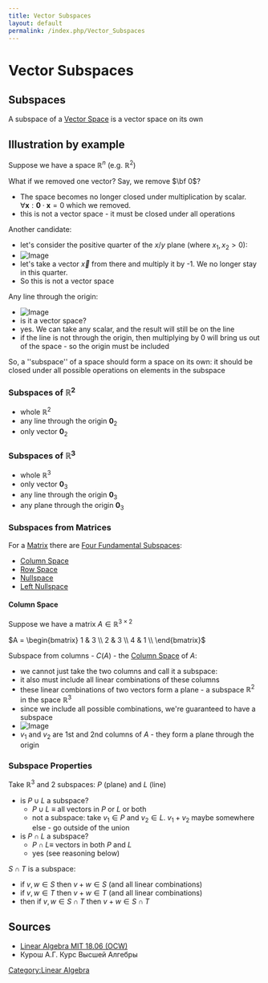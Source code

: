 ```yaml
---
title: Vector Subspaces
layout: default
permalink: /index.php/Vector_Subspaces
---
```


# Vector Subspaces

## Subspaces
A subspace of a [Vector Space](Vector_Space) is a vector space on its own 


## Illustration by example
Suppose we have a space $\mathbb R^n$ (e.g. $\mathbb R^2$)

What if we removed one vector? Say, we remove $\bf 0$?
- The space becomes no longer closed under multiplication by scalar. $\forall \mathbf x: \mathbf 0 \cdot \mathbf x = 0$ which we removed. 
- this is not a vector space - it must be closed under all operations 


Another candidate:
- let's consider the positive quarter of the $x/y$ plane (where $x_1, x_2 > 0$):
- <img src="http://habrastorage.org/files/76e/e20/e60/76ee20e60bb14133a54723133551d98a.png" alt="Image">
- let's take a vector $\vec x$ from there and multiply it by -1. We no longer stay in this quarter.
- So this is not a vector space 


Any line through the origin:
- <img src="http://habrastorage.org/files/366/809/70e/36680970ea4e49dd8690c9ae3b9f8e84.png" alt="Image">
- is it a vector space? 
- yes. We can take any scalar, and the result will still be on the line 
- if the line is not through the origin, then multiplying by 0 will bring us out of the space - so the origin must be included 


So, a ''subspace'' of a space should form a space on its own: it should be closed under all possible operations on elements in the subspace


### Subspaces of $\mathbb R^2$
- whole $\mathbb R^2$ 
- any line through the origin $\mathbf 0_2$
- only vector $\mathbf 0_2$


### Subspaces of $\mathbb R^3$
- whole $\mathbb R^3$ 
- only vector $\mathbf 0_3$
- any line through the origin $\mathbf 0_3$
- any plane through the origin $\mathbf 0_3$


### Subspaces from Matrices
For a [Matrix](Matrix) there are [Four Fundamental Subspaces](Four_Fundamental_Subspaces):
- [Column Space](Column_Space)
- [Row Space](Row_Space) 
- [Nullspace](Nullspace)
- [Left Nullspace](Nullspace#Left_Nullspace)


#### Column Space
Suppose we have a matrix $A \in \mathbb R^{3 \times 2}$

$A = \begin{bmatrix}
1 & 3 \\
2 & 3 \\
4 & 1 \\
\end{bmatrix}$

Subspace from columns - $C(A)$ - the [Column Space](Column_Space) of $A$:
- we cannot just take the two columns and call it a subspace: 
- it also must include all linear combinations of these columns
- these linear combinations of two vectors form a plane - a subspace $\mathbb R^2$ in the space $\mathbb R^3$
- since we include all possible combinations, we're guaranteed to have a subspace 
- <img src="http://habrastorage.org/files/cf5/432/f56/cf5432f561ec4f14888e8b376c5f438b.png" alt="Image">
- $v_1$ and $v_2$ are 1st and 2nd columns of $A$ - they form a plane through the origin




### Subspace Properties
Take $\mathbb R^3$ and 2 subspaces: $P$ (plane) and $L$ (line)
- is $P \cup L$ a subspace? 
  - $P \cup L$ $\equiv$ all vectors in $P$ or $L$ or both
  - not a subspace: take $v_1 \in P$ and $v_2 \in L$. $v_1 + v_2$ maybe somewhere else - go outside of the union
- is $P \cap L$ a subspace? 
  - $P \cap L \equiv$ vectors in both $P$ and $L$
  - yes (see reasoning below)


$S \cap T$ is a subspace: 
- if $v, w \in S$ then $v + w \in S$ (and all linear combinations)
- if $v, w \in T$ then $v + w \in T$ (and all linear combinations)
- then if $v, w \in S \cap T$ then  $v + w \in S \cap T$



## Sources
- [Linear Algebra MIT 18.06 (OCW)](Linear_Algebra_MIT_18.06_(OCW))
- Курош А.Г. Курс Высшей Алгебры

[Category:Linear Algebra](Category_Linear_Algebra)
